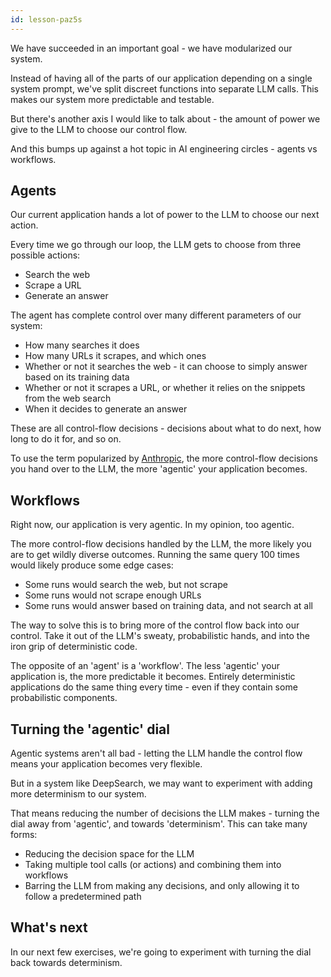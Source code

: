 ```yaml
---
id: lesson-paz5s
---
```


We have succeeded in an important goal - we have modularized our system.

Instead of having all of the parts of our application depending on a single system prompt, we've split discreet functions into separate LLM calls. This makes our system more predictable and testable.

But there's another axis I would like to talk about - the amount of power we give to the LLM to choose our control flow.

And this bumps up against a hot topic in AI engineering circles - agents vs workflows.

## Agents

Our current application hands a lot of power to the LLM to choose our next action.

Every time we go through our loop, the LLM gets to choose from three possible actions:

- Search the web
- Scrape a URL
- Generate an answer

The agent has complete control over many different parameters of our system:

- How many searches it does
- How many URLs it scrapes, and which ones
- Whether or not it searches the web - it can choose to simply answer based on its training data
- Whether or not it scrapes a URL, or whether it relies on the snippets from the web search
- When it decides to generate an answer

These are all control-flow decisions - decisions about what to do next, how long to do it for, and so on.

To use the term popularized by [Anthropic](https://www.aihero.dev/building-effective-agents), the more control-flow decisions you hand over to the LLM, the more 'agentic' your application becomes.

## Workflows

Right now, our application is very agentic. In my opinion, too agentic.

The more control-flow decisions handled by the LLM, the more likely you are to get wildly diverse outcomes. Running the same query 100 times would likely produce some edge cases:

- Some runs would search the web, but not scrape
- Some runs would not scrape enough URLs
- Some runs would answer based on training data, and not search at all

The way to solve this is to bring more of the control flow back into our control. Take it out of the LLM's sweaty, probabilistic hands, and into the iron grip of deterministic code.

The opposite of an 'agent' is a 'workflow'. The less 'agentic' your application is, the more predictable it becomes. Entirely deterministic applications do the same thing every time - even if they contain some probabilistic components.

## Turning the 'agentic' dial

Agentic systems aren't all bad - letting the LLM handle the control flow means your application becomes very flexible.

But in a system like DeepSearch, we may want to experiment with adding more determinism to our system.

That means reducing the number of decisions the LLM makes - turning the dial away from 'agentic', and towards 'determinism'. This can take many forms:

- Reducing the decision space for the LLM
- Taking multiple tool calls (or actions) and combining them into workflows
- Barring the LLM from making any decisions, and only allowing it to follow a predetermined path

## What's next

In our next few exercises, we're going to experiment with turning the dial back towards determinism.
